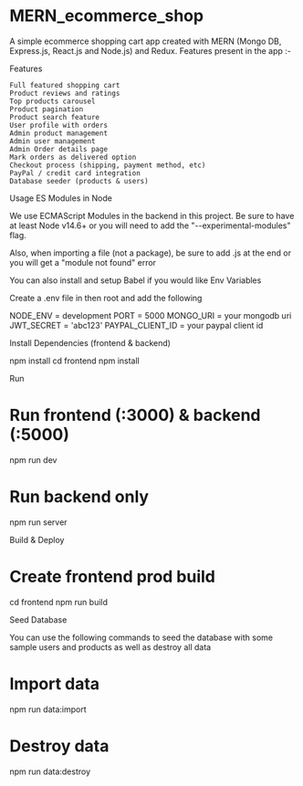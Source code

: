 # MERN_ecommerce_shop
A simple ecommerce shopping cart app created with MERN (Mongo DB, Express.js, React.js and Node.js) and Redux. Features present in the app :-

Features

    Full featured shopping cart
    Product reviews and ratings
    Top products carousel
    Product pagination
    Product search feature
    User profile with orders
    Admin product management
    Admin user management
    Admin Order details page
    Mark orders as delivered option
    Checkout process (shipping, payment method, etc)
    PayPal / credit card integration
    Database seeder (products & users)

Usage
ES Modules in Node

We use ECMAScript Modules in the backend in this project. Be sure to have at least Node v14.6+ or you will need to add the "--experimental-modules" flag.

Also, when importing a file (not a package), be sure to add .js at the end or you will get a "module not found" error

You can also install and setup Babel if you would like
Env Variables

Create a .env file in then root and add the following

NODE_ENV = development
PORT = 5000
MONGO_URI = your mongodb uri
JWT_SECRET = 'abc123'
PAYPAL_CLIENT_ID = your paypal client id

Install Dependencies (frontend & backend)

npm install
cd frontend
npm install

Run

# Run frontend (:3000) & backend (:5000)
npm run dev

# Run backend only
npm run server

Build & Deploy

# Create frontend prod build
cd frontend
npm run build

Seed Database

You can use the following commands to seed the database with some sample users and products as well as destroy all data

# Import data
npm run data:import

# Destroy data
npm run data:destroy

